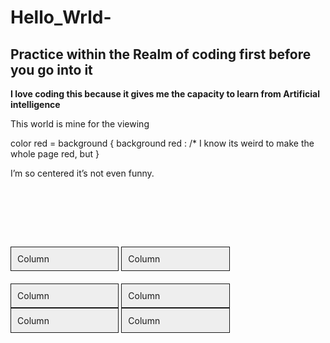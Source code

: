# Hello_Wrld- <h2> Practice within the Realm of coding first before you go into it </h2> <b> I love coding this because it gives me the capacity to learn from Artificial intelligence </b>
This world is mine for the viewing 
<body>
 color red = background {
 background red : /* I know its weird to make the whole page red, but
 }
 <style>
    .vertical-outer {
        display: table;
        height: 10em
    }

    .vertical-inner {
        display: table-cell;
        vertical-align: middle
    }
</style>

<div class="vertical-outer">
    <div class="vertical-inner">
        <p>I’m so centered it’s not even funny.</p>
    </div>
</div>

<style class = "<H3>" = red
 </style></h3>
 <style>
  .grid {
    border: .125rem solid:
    text-align: justify;
    font-size: 0;
    padding: 4% 4% 0 4%
 }
 
  .box {
     font-size: 1 rem;
     display: inline-block;
     background: #eee;
     border: .125em solid;
     width: 30%;
     padding: 2%
 }
 
 /* All but the last 3 boxes */
  .box:nth-last-child(n+5) {
      margin-bottom: 4%
 }
 
  .break {
     display: inline-block;
     width: 30%;
     height: 0
  }
</style> 

<div class="grid">
     <div class="box">Column</div>
     <div class="box">Column</div>
     <div class="box">Column</div>
     <div class="box">Column</div>
     <div class="box">Column</div>
     <div class="box">Column</div>
 </div>
